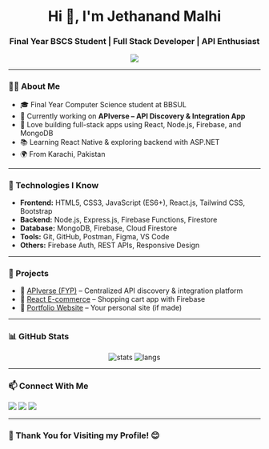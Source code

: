 <h1 align="center">Hi 👋, I'm Jethanand Malhi</h1>
<h3 align="center">Final Year BSCS Student | Full Stack Developer | API Enthusiast</h3>

<p align="center">
  <img src="[ https://avatars.githubusercontent.com/u/134337163?v=4](https://ibb.co/Z6y2S5Hn)" />
</p>

---

### 👨‍💻 About Me

- 🎓 Final Year Computer Science student at BBSUL  
- 💼 Currently working on **APIverse – API Discovery & Integration App**  
- 🔧 Love building full-stack apps using React, Node.js, Firebase, and MongoDB  
- 📚 Learning React Native & exploring backend with ASP.NET  
- 🌍 From Karachi, Pakistan

---

### 🧠 Technologies I Know

- **Frontend:** HTML5, CSS3, JavaScript (ES6+), React.js, Tailwind CSS, Bootstrap  
- **Backend:** Node.js, Express.js, Firebase Functions, Firestore  
- **Database:** MongoDB, Firebase, Cloud Firestore  
- **Tools:** Git, GitHub, Postman, Figma, VS Code  
- **Others:** Firebase Auth, REST APIs, Responsive Design

---

### 🚀 Projects

- 🔗 [APIverse (FYP)](https://github.com/JethanandMalhi/APIverse) – Centralized API discovery & integration platform  
- 🛒 [React E-commerce](https://github.com/JethanandMalhi/react-ecommerce) – Shopping cart app with Firebase  
- 📄 [Portfolio Website](https://github.com/JethanandMalhi/portfolio) – Your personal site (if made)

---

### 📊 GitHub Stats

<p align="center">
  <img src="https://github-readme-stats.vercel.app/api?username=JethanandMalhi&show_icons=true&theme=radical" alt="stats" />
  <img src="https://github-readme-stats.vercel.app/api/top-langs/?username=JethanandMalhi&layout=compact&theme=radical" alt="langs" />
</p>

---

### 📫 Connect With Me

<p align="left">
  <a href="mailto:jethanandmalhi@email.com" target="_blank"><img src="https://img.shields.io/badge/Gmail-D14836?style=for-the-badge&logo=gmail&logoColor=white"/></a>
  <a href="https://linkedin.com/in/yourlinkedin" target="_blank"><img src="https://img.shields.io/badge/LinkedIn-0077B5?style=for-the-badge&logo=linkedin&logoColor=white"/></a>
  <a href="https://github.com/JethanandMalhi" target="_blank"><img src="https://img.shields.io/badge/GitHub-100000?style=for-the-badge&logo=github&logoColor=white"/></a>
</p>

---

### 🙏 Thank You for Visiting my Profile! 😊
